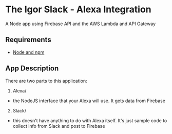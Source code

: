 # The Igor Slack - Alexa Integration 

A Node app using Firebase API and the AWS Lambda and API Gateway

## Requirements

- [Node and npm](http://nodejs.org)

## App Description
 
There are two parts to this application:

1) Alexa/

- the NodeJS interface that your Alexa will use. It gets data from Firebase

2) Slack/

- this doesn't have anything to do with Alexa itself. It's just sample code to collect info from Slack and post to Firebase
